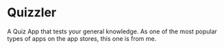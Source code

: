# Quizzler
A Quiz App that tests your general knowledge. As one of the most popular types of apps on the app stores, this one is from me.
